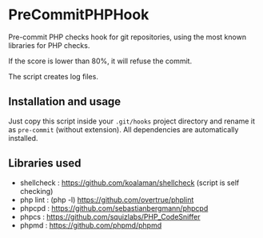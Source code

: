 # PreCommitPHPHook

Pre-commit PHP checks hook for git repositories, using the most known libraries for PHP checks.

If the score is lower than 80%, it will refuse the commit.

The script creates log files.

## Installation and usage

Just copy this script inside your `.git/hooks` project directory and rename it as `pre-commit` (without extension).
All dependencies are automatically installed.

## Libraries used

- shellcheck : https://github.com/koalaman/shellcheck (script is self checking)
- php lint : (php -l) https://github.com/overtrue/phplint
- phpcpd : https://github.com/sebastianbergmann/phpcpd
- phpcs : https://github.com/squizlabs/PHP_CodeSniffer
- phpmd : https://github.com/phpmd/phpmd